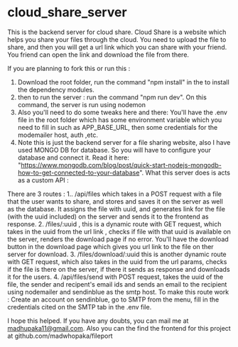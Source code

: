 # cloud_share_server
This is the backend server for cloud share.
Cloud Share is a website which helps you share your files through the cloud. 
You need to upload the file to share, and then you will get a url link which you can share with your friend. 
You friend can open the link and download the file from there. 


If you are planning to fork this or run this : 

1. Download the root folder, run the command "npm install" in the to install the dependency modules. 
2. then to run the server : run the command "npm run dev". On this command, the server is run using nodemon
3. Also you'll need to do some tweaks here and there: 
            You'll have the .env file in the root folder which has some environment variable which you need to fill in such as APP_BASE_URL, then some credentials for the modemailer host, auth ,etc.  
4. Note this is just the backend server for a file sharing website, also I have used MONGO DB for database. So you will have to configure your database and connect it.
Read it here: "https://www.mongodb.com/blog/post/quick-start-nodejs-mongodb-how-to-get-connected-to-your-database".
What this server does is acts as a custom API : 


There are 3 routes : 
              1.. /api/files which takes in a POST request with a file that the user wants to share, and stores and saves it on the server as well as the database.
                 It assigns the file with uuid, and generates link for the file (with the uuid included) on the server and sends it to the frontend as response.
              2. /files/:uuid , this is a dynamic route with GET request, which takes in the uuid from the url link , checks if file with that uuid is available on the server, renders the download page if no error. 
                 You'll have the download button in the download page which gives you url link to the file on ther server for download.
              3. /files/download/:uuid this is another dynamic route with GET request, which also takes in the uuid from the url params, checks if the file is there on the server, if there it sends as response and downloads it for the users.
              4. /api/files/send with POST request, takes the uuid of the file, the sender and recipent's email ids and sends an email to the recipient using nodemailer and sendinblue as the smtp host. 
                 To make this route work : Create an account on sendinblue, go to SMTP from the menu, fill in the credentials cited on the SMTP tab in the .env file.

I hope this helped. If you have any doubts, you can mail me at madhupaka11@gmail.com. 
Also you can the find the frontend for this project at github.com/madwhopaka/fileport
              

